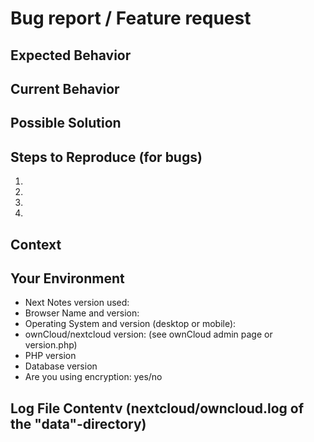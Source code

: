<!--- 
Provide a general summary of the issue in the Title above.
 
Please choose between the "Bug report" and the "Feature request" and remove the other text.
 -->

# Bug report / Feature request
## Expected Behavior
<!--- If you're describing a bug, tell us what should happen -->
<!--- If you're suggesting a change/improvement, tell us how it should work -->

## Current Behavior
<!--- If describing a bug, tell us what happens instead of the expected behavior -->
<!--- If suggesting a change/improvement, explain the difference from current behavior -->

## Possible Solution
<!--- Not obligatory, but suggest a fix/reason for the bug, -->
<!--- or ideas how to implement the addition or change (I am happy about working code.) -->

## Steps to Reproduce (for bugs)
<!--- Provide a link to a live example, or an unambiguous set of steps to -->
<!--- reproduce this bug. Include code to reproduce, if relevant -->
1.
2.
3.
4.

## Context
<!--- How has this issue affected you? What are you trying to accomplish? -->
<!--- Providing context helps us come up with a solution that is most useful in the real world -->

## Your Environment
<!--- Include as many relevant details about the environment you experienced the bug in -->
* Next Notes version used:
* Browser Name and version:
* Operating System and version (desktop or mobile):
* ownCloud/nextcloud version: (see ownCloud admin page or version.php)
* PHP version
* Database version
* Are you using encryption: yes/no

## Log File Contentv (nextcloud/owncloud.log of the "data"-directory)
